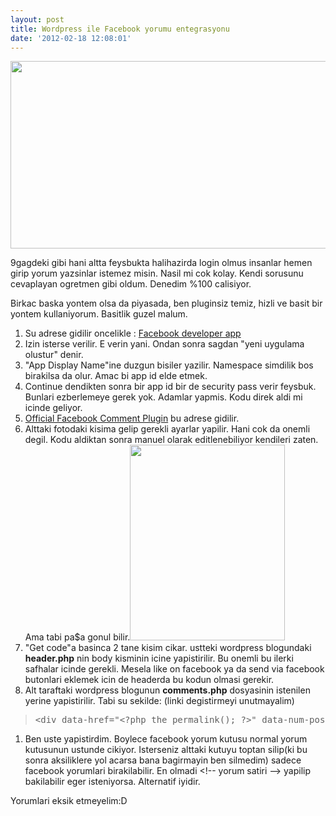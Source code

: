 ```yaml
---
layout: post
title: Wordpress ile Facebook yorumu entegrasyonu
date: '2012-02-18 12:08:01'
---
```


<p style="text-align: center;"><a href="http://devdala.files.wordpress.com/2012/02/inf-tdk-mkv_20120107_234336-551.jpg"><img class="aligncenter" title="Lusiyis" src="http://devdala.files.wordpress.com/2012/02/inf-tdk-mkv_20120107_234336-551.jpg" alt="" width="725" height="300" /></a></p>
9gagdeki gibi hani altta feysbukta halihazirda login olmus insanlar hemen girip yorum yazsinlar istemez misin. Nasil mi cok kolay. Kendi sorusunu cevaplayan ogretmen gibi oldum. Denedim %100 calisiyor.

Birkac baska yontem olsa da piyasada, ben pluginsiz temiz, hizli ve basit bir yontem kullaniyorum. Basitlik guzel malum.
<ol>
	<li>Su adrese gidilir oncelikle : <a href="https://developers.facebook.com/apps" target="_blank">Facebook developer app</a></li>
	<li>Izin isterse verilir. E verin yani. Ondan sonra sagdan "yeni uygulama olustur" denir.</li>
	<li>"App Display Name"ine duzgun bisiler yazilir. Namespace simdilik bos birakilsa da olur. Amac bi app id elde etmek.</li>
	<li>Continue dendikten sonra bir app id bir de security pass verir feysbuk. Bunlari ezberlemeye gerek yok. Adamlar yapmis. Kodu direk aldi mi icinde geliyor.</li>
	<li><a title="Official facebook comment plugin" href="http://developers.facebook.com/docs/reference/plugins/comments/" target="_blank">Official Facebook Comment Plugin</a> bu adrese gidilir.</li>
	<li>Alttaki fotodaki kisima gelip gerekli ayarlar yapilir. Hani cok da onemli degil. Kodu aldiktan sonra manuel olarak editlenebiliyor kendileri zaten. Ama tabi pa$a gonul bilir.<a href="http://devdala.files.wordpress.com/2012/02/facebookcomment1.png"><img class="aligncenter" src="http://devdala.files.wordpress.com/2012/02/facebookcomment1.png" alt="" width="248" height="313" /></a></li>
	<li>"Get code"a basinca 2 tane kisim cikar. ustteki wordpress blogundaki <strong>header.php</strong> nin body kisminin icine yapistirilir. Bu onemli bu ilerki safhalar icinde gerekli. Mesela like on facebook ya da send via facebook butonlari eklemek icin de headerda bu kodun olmasi gerekir.</li>
	<li>Alt taraftaki wordpress blogunun <strong>comments.php</strong> dosyasinin istenilen yerine yapistirilir. Tabi su sekilde: (linki degistirmeyi unutmayalim)</li>
</ol>
<blockquote>
<pre>&lt;div data-href="&lt;?php the_permalink(); ?&gt;" data-num-posts="2" data-width="470"&gt;&lt;/div&gt;</pre>
</blockquote>
<ol>
	<li>Ben uste yapistirdim. Boylece facebook yorum kutusu normal yorum kutusunun ustunde cikiyor. Isterseniz alttaki kutuyu toptan silip(ki bu sonra aksiliklere yol acarsa bana bagirmayin ben silmedim) sadece facebook yorumlari birakilabilir. En olmadi &lt;!-- yorum satiri --&gt; yapilip bakilabilir eger isteniyorsa. Alternatif iyidir.</li>
</ol>
Yorumlari eksik etmeyelim:D